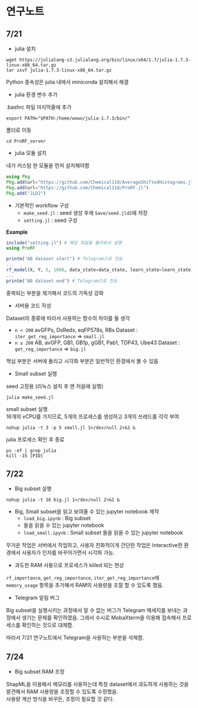 # 연구노트
## 7/21
- julia 설치
```
wget https://julialang-s3.julialang.org/bin/linux/x64/1.7/julia-1.7.3-linux-x86_64.tar.gz
tar zxvf julia-1.7.3-linux-x86_64.tar.gz
```
Python 종속성은 julia 내에서 miniconda 설치해서 해결
- julia 환경 변수 추가

.bashrc 파일 마지막줄에 추가
```
export PATH="$PATH:/home/wowo/julia-1.7.3/bin/"
```

폴더로 이동
```
cd ProRF_server
```

- julia 모듈 설치
  
내가 커스텀 한 모듈을 먼저 설치해야함
```julia
using Pkg
Pkg.add(url="https://github.com/Chemical118/AverageShiftedHistograms.jl")
Pkg.add(url="https://github.com/Chemical118/ProRF.jl")
Pkg.add("JLD2")
```

- 기본적인 workflow 구성
    + `make_seed.jl` : seed 생성 후에 `Save/seed.jld2`에 저장
    + `setting.jl` : seed 구성

**Example**
```julia
include("setting.jl") # 해당 파일을 불러와서 실행
using ProRF

printm("AB dataset start") # Telegram으로 전송
...
rf_model(X, Y, 5, 1000, data_state=data_state, learn_state=learn_state) # 중복된 선언부 없이 해결 가능
...
printm("AB dataset end") # Telegram으로 전송
```
중복되는 부분을 제거해서 코드의 가독성 강화

- 서버용 코드 작성

Dataset의 종류에 따라서 사용하는 함수의 차이를 둘 생각
- `n < 200` avGFPs, DsReds, eqFP578s, RBs Dataset : `iter_get_reg_importance` $\Rightarrow$ `small.jl`
- `n ≥ 200` AB, avGFP, GB1, GB1p, gGB1, Pab1, TDP43, Ube43 Dataset : `get_reg_importance` $\Rightarrow$ `big.jl`

핵심 부분은 서버에 돌리고 시각화 부분은 일반적인 환경에서 볼 수 있음

- Small subset 실행


seed 고정용 (리눅스 설치 후 맨 처음에 실행)
```
julia make_seed.jl
```

small subset 실행  
16개의 vCPU를 가지므로, 5개의 프로세스를 생성하고 3개의 쓰레드를 각각 부여
```
nohup julia -t 3 -p 5 small.jl 1>/dev/null 2>&1 &
```

julia 프로세스 확인 후 종료
```
ps -ef | grep julia
kill -15 [PID]
```

## 7/22
- Big subset 실행

```
nohup julia -t 16 big.jl 1>/dev/null 2>&1 &
```

- Big, Small subset을 읽고 보여줄 수 있는 jupyter notebook 제작
  + `load_big.ipynb` : Big subset
  +  들을 읽을 수 있는 jupyter notebook
  + `load_small.ipynb` : Small subset 들을 읽을 수 있는 jupyter notebook

무거운 작업은 서버에서 작업하고, 사용자 친화적이게 간단한 작업은 Interactive한 환경에서 사용자가 인자를 바꾸어가면서 시각화 가능.

- 과도한 RAM 사용으로 프로세스가 killed 되는 현상

`rf_importance`, `get_reg_importance`, `iter_get_reg_importance`에 `memory_usage` 항목을 추가해서 RAM의 사용량을 조절 할 수 있도록 했음.

- Telegram 알림 버그

Big subset을 실행시키는 과정에서 알 수 없는 버그가 Telegram 메세지를 보내는 과정에서 생기는 문제를 확인하였음. 그래서 수시로 MobaXterm을 이용해 접속해서 프로세스를 확인하는 것으로 대체함.  

따라서 7/21 연구노트에서 Telegram을 사용하는 부분을 삭제함.

## 7/24
- Big subset RAM 조정

ShapML을 이용해서 메모리를 사용하는데 특정 dataset에서 과도하게 사용하는 것을 발견해서 RAM 사용량을 조정할 수 있도록 수정했음.  
사용량 계산 방식을 바꾸든, 조정이 필요할 것 같다.